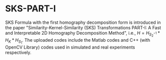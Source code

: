 # SKS-PART-I

SKS Formula with the first homography decomposition form is introduced in the paper "Similarity-Kernel-Similarity (SKS) Transformations PART-I: A Fast and Interpretable 2D Homography Decomposition Method", i.e., $H=H_S_2^{-1}*H_K*H_{S_1}$. The uploaded codes include the Matlab codes and C++ (with OpenCV Library) codes used in simulated and real experiments respectively.
